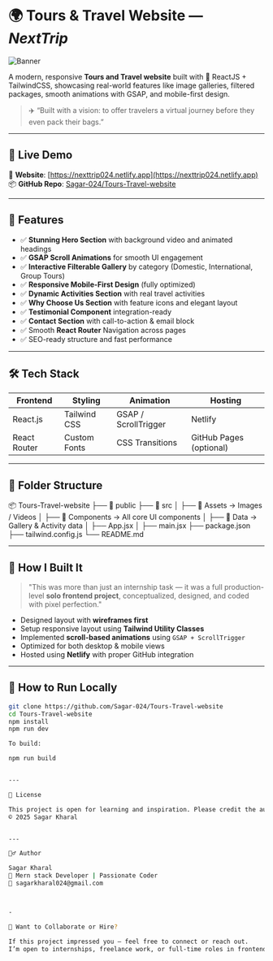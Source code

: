 

# 🌍 Tours & Travel Website — *NextTrip*

![Banner](https://cdn.pixabay.com/photo/2015/12/01/20/28/road-1072821_1280.jpg)

A modern, responsive **Tours and Travel website** built with 💚 ReactJS + TailwindCSS, showcasing real-world features like image galleries, filtered packages, smooth animations with GSAP, and mobile-first design.

> ✈️ “Built with a vision: to offer travelers a virtual journey before they even pack their bags.”

---

## 🚀 Live Demo

🧭 **Website**: [https://nexttrip024.netlify.app](https://nexttrip024.netlify.app)  
📦 **GitHub Repo**: [Sagar-024/Tours-Travel-website](https://github.com/Sagar-024/Tours-Travel-website)

---

## 🧩 Features

- ✅ **Stunning Hero Section** with background video and animated headings
- ✅ **GSAP Scroll Animations** for smooth UI engagement
- ✅ **Interactive Filterable Gallery** by category (Domestic, International, Group Tours)
- ✅ **Responsive Mobile-First Design** (fully optimized)
- ✅ **Dynamic Activities Section** with real travel activities
- ✅ **Why Choose Us Section** with feature icons and elegant layout
- ✅ **Testimonial Component** integration-ready
- ✅ **Contact Section** with call-to-action & email block
- ✅ Smooth **React Router** Navigation across pages
- ✅ SEO-ready structure and fast performance

---

## 🛠️ Tech Stack

| Frontend   | Styling     | Animation  | Hosting   |
|------------|-------------|------------|-----------|
| React.js   | Tailwind CSS| GSAP / ScrollTrigger | Netlify |
| React Router | Custom Fonts | CSS Transitions | GitHub Pages (optional) |

---

## 📁 Folder Structure

📦 Tours-Travel-website ├── 📂 public ├── 📂 src │   ├── 📂 Assets         → Images / Videos │   ├── 📂 Components     → All core UI components │   ├── 📂 Data           → Gallery & Activity data │   ├── App.jsx │   ├── main.jsx ├── package.json ├── tailwind.config.js └── README.md

---

## 🧠 How I Built It

> "This was more than just an internship task — it was a full production-level **solo frontend project**, conceptualized, designed, and coded with pixel perfection."

- Designed layout with **wireframes first**
- Setup responsive layout using **Tailwind Utility Classes**
- Implemented **scroll-based animations** using `GSAP + ScrollTrigger`
- Optimized for both desktop & mobile views
- Hosted using **Netlify** with proper GitHub integration

---

## 📝 How to Run Locally

```bash
git clone https://github.com/Sagar-024/Tours-Travel-website
cd Tours-Travel-website
npm install
npm run dev

To build:

npm run build


---

🧾 License

This project is open for learning and inspiration. Please credit the author if reused publicly.
© 2025 Sagar Kharal


---

🙋‍♂️ Author

Sagar Kharal
💼 Mern stack Developer | Passionate Coder
📧 sagarkharal024@gmail.com



-

📢 Want to Collaborate or Hire?

If this project impressed you — feel free to connect or reach out.
I’m open to internships, freelance work, or full-time roles in frontend development.


